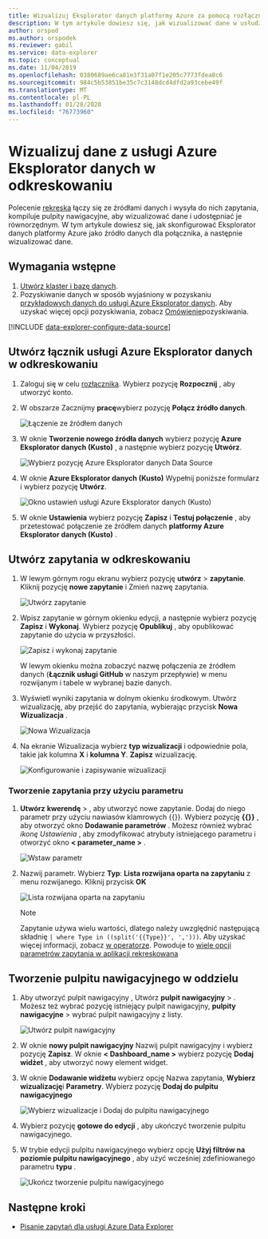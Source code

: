 ```yaml
---
title: Wizualizuj Eksplorator danych platformy Azure za pomocą rozłącznika
description: W tym artykule dowiesz się, jak wizualizować dane w usłudze Azure Eksplorator danych przy użyciu natywnego łącznika rekreskowanego.
author: orspod
ms.author: orspodek
ms.reviewer: gabil
ms.service: data-explorer
ms.topic: conceptual
ms.date: 11/04/2019
ms.openlocfilehash: 0380689ae6ca81e3f31a07f1e205c7773fdea8c6
ms.sourcegitcommit: 984c5b53851be35c7c3148dcd4dfd2a93cebe49f
ms.translationtype: MT
ms.contentlocale: pl-PL
ms.lasthandoff: 01/28/2020
ms.locfileid: "76773960"
---
```

# <a name="visualize-data-from-azure-data-explorer-in-redash"></a>Wizualizuj dane z usługi Azure Eksplorator danych w odkreskowaniu

Polecenie [rekreska](https://redash.io/) łączy się ze źródłami danych i wysyła do nich zapytania, kompiluje pulpity nawigacyjne, aby wizualizować dane i udostępniać je równorzędnym. W tym artykule dowiesz się, jak skonfigurować Eksplorator danych platformy Azure jako źródło danych dla połącznika, a następnie wizualizować dane.

## <a name="prerequisites"></a>Wymagania wstępne

1. [Utwórz klaster i bazę danych](create-cluster-database-portal.md).
1. Pozyskiwanie danych w sposób wyjaśniony w pozyskaniu [przykładowych danych do usługi Azure Eksplorator danych](ingest-sample-data.md). Aby uzyskać więcej opcji pozyskiwania, zobacz [Omówienie](ingest-data-overview.md)pozyskiwania.

[!INCLUDE [data-explorer-configure-data-source](../../includes/data-explorer-configure-data-source.md)]

## <a name="create-azure-data-explorer-connector-in-redash"></a>Utwórz łącznik usługi Azure Eksplorator danych w odkreskowaniu 

1. Zaloguj się w celu [rozłącznika](https://www.redash.io/). Wybierz pozycję **Rozpocznij** , aby utworzyć konto.
1. W obszarze Zacznijmy **pracę**wybierz pozycję **Połącz źródło danych**.

    ![Łączenie ze źródłem danych](media/redash/connect-data-source.png)

1. W oknie **Tworzenie nowego źródła danych** wybierz pozycję **Azure Eksplorator danych (Kusto)** , a następnie wybierz pozycję **Utwórz**. 

    ![Wybierz pozycję Azure Eksplorator danych Data Source](media/redash/select-adx-data-source.png)

1. W oknie **Azure Eksplorator danych (Kusto)** Wypełnij poniższe formularz i wybierz pozycję **Utwórz**.

    ![Okno ustawień usługi Azure Eksplorator danych (Kusto)](media/redash/adx-settings-window.png)

1. W oknie **Ustawienia** wybierz pozycję **Zapisz** i **Testuj połączenie** , aby przetestować połączenie ze źródłem danych **platformy Azure Eksplorator danych (Kusto)** .

## <a name="create-queries-in-redash"></a>Utwórz zapytania w odkreskowaniu

1. W lewym górnym rogu ekranu wybierz pozycję **utwórz** > **zapytanie**. Kliknij pozycję **nowe zapytanie** i Zmień nazwę zapytania.

    ![Utwórz zapytanie](media/redash/create-query.png)

1. Wpisz zapytanie w górnym okienku edycji, a następnie wybierz pozycję **Zapisz** i **Wykonaj**. Wybierz pozycję **Opublikuj** , aby opublikować zapytanie do użycia w przyszłości.

    ![Zapisz i wykonaj zapytanie](media/redash/save-and-execute-query.png)

    W lewym okienku można zobaczyć nazwę połączenia ze źródłem danych (**Łącznik usługi GitHub** w naszym przepływie) w menu rozwijanym i tabele w wybranej bazie danych. 

1. Wyświetl wyniki zapytania w dolnym okienku środkowym. Utwórz wizualizację, aby przejść do zapytania, wybierając przycisk **Nowa Wizualizacja** .

    ![Nowa Wizualizacja](media/redash/new-visualization.png)

1. Na ekranie Wizualizacja wybierz **typ wizualizacji** i odpowiednie pola, takie jak kolumna **X** i **kolumna Y**. **Zapisz** wizualizację.

    ![Konfigurowanie i zapisywanie wizualizacji](media/redash/configure-visualization.png)

### <a name="create-a-query-using-a-parameter"></a>Tworzenie zapytania przy użyciu parametru

1. **Utwórz** **kwerendę** > , aby utworzyć nowe zapytanie. Dodaj do niego parametr przy użyciu nawiasów klamrowych {{}}. Wybierz pozycję **{{}}** , aby otworzyć okno **Dodawanie parametrów** . Możesz również wybrać *ikonę Ustawienia* , aby zmodyfikować atrybuty istniejącego parametru i otworzyć okno **< parameter_name >** . 

    ![Wstaw parametr](media/redash/insert-parameter.png)

1. Nazwij parametr. Wybierz **Typ**: **Lista rozwijana oparta na zapytaniu** z menu rozwijanego. Kliknij przycisk **OK**

    ![Lista rozwijana oparta na zapytaniu](media/redash/query-based-dropdown-list.png)

    > [!NOTE]
    > Zapytanie używa wielu wartości, dlatego należy uwzględnić następującą składnię `| where Type in ((split('{{Type}}', ',')))`. Aby uzyskać więcej informacji, zobacz [w operatorze](/azure/kusto/query/inoperator). Powoduje to [wiele opcji parametrów zapytania w aplikacji rekreskowana](https://redash.io/help/user-guide/querying/query-parameters#Serialized-Multi-Select-Query-Parametersredash.io)

## <a name="create-a-dashboard-in-redash"></a>Tworzenie pulpitu nawigacyjnego w oddzielu

1. Aby utworzyć pulpit nawigacyjny , Utwórz **pulpit nawigacyjny** > . Możesz też wybrać pozycję istniejący pulpit nawigacyjny, **pulpity nawigacyjne** > wybrać pulpit nawigacyjny z listy.

    ![Utwórz pulpit nawigacyjny](media/redash/create-dashboard.png)

1. W oknie **nowy pulpit nawigacyjny** Nazwij pulpit nawigacyjny i wybierz pozycję **Zapisz**. W oknie **< Dashboard_name >** wybierz pozycję **Dodaj widżet** , aby utworzyć nowy element widget. 

1. W oknie **Dodawanie widżetu** wybierz opcję Nazwa zapytania, **Wybierz wizualizację**i **Parametry**. Wybierz pozycję **Dodaj do pulpitu nawigacyjnego**

   ![Wybierz wizualizacje i Dodaj do pulpitu nawigacyjnego](media/redash/add-widget-window.png)

1. Wybierz pozycję **gotowe do edycji** , aby ukończyć tworzenie pulpitu nawigacyjnego.

1.  W trybie edycji pulpitu nawigacyjnego wybierz opcję **Użyj filtrów na poziomie pulpitu nawigacyjnego** , aby użyć wcześniej zdefiniowanego parametru **typu** .

    ![Ukończ tworzenie pulpitu nawigacyjnego](media/redash/complete-dashboard.png)

## <a name="next-steps"></a>Następne kroki

* [Pisanie zapytań dla usługi Azure Data Explorer](write-queries.md)


